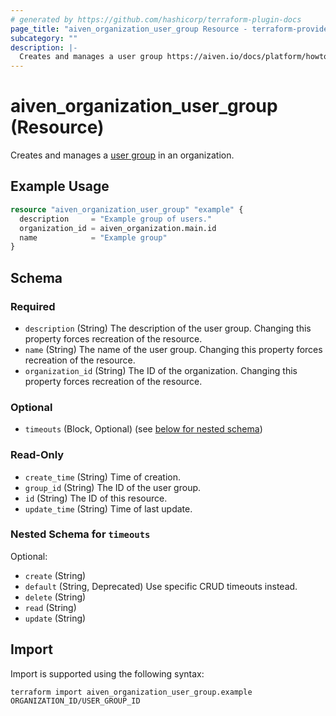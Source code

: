 ```yaml
---
# generated by https://github.com/hashicorp/terraform-plugin-docs
page_title: "aiven_organization_user_group Resource - terraform-provider-aiven"
subcategory: ""
description: |-
  Creates and manages a user group https://aiven.io/docs/platform/howto/list-groups in an organization.
---
```


# aiven_organization_user_group (Resource)

Creates and manages a [user group](https://aiven.io/docs/platform/howto/list-groups) in an organization.

## Example Usage

```terraform
resource "aiven_organization_user_group" "example" {
  description     = "Example group of users."
  organization_id = aiven_organization.main.id
  name            = "Example group"
}
```

<!-- schema generated by tfplugindocs -->
## Schema

### Required

- `description` (String) The description of the user group. Changing this property forces recreation of the resource.
- `name` (String) The name of the user group. Changing this property forces recreation of the resource.
- `organization_id` (String) The ID of the organization. Changing this property forces recreation of the resource.

### Optional

- `timeouts` (Block, Optional) (see [below for nested schema](#nestedblock--timeouts))

### Read-Only

- `create_time` (String) Time of creation.
- `group_id` (String) The ID of the user group.
- `id` (String) The ID of this resource.
- `update_time` (String) Time of last update.

<a id="nestedblock--timeouts"></a>
### Nested Schema for `timeouts`

Optional:

- `create` (String)
- `default` (String, Deprecated) Use specific CRUD timeouts instead.
- `delete` (String)
- `read` (String)
- `update` (String)

## Import

Import is supported using the following syntax:

```shell
terraform import aiven_organization_user_group.example ORGANIZATION_ID/USER_GROUP_ID
```
